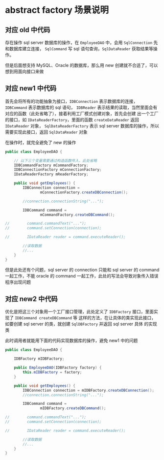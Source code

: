 # abstract factory 场景说明

## 对应 old 中代码

存在操作 sql server 数据库的操作，在 `EmployeeDAO` 中，会用 `SqlConnection` 先和数据库建立连接，
`SqlCommand` 写 sql 语句查询，`SqlDataReader` 获取结果等操作。

但是后面想支持 MySQL、Oracle 的数据库，那么用 new 创建就不合适了，可以想到用面向接口来做

## 对应 new1 中代码

首先会将所有的功能抽象为接口，`IDBConnection` 表示数据库的连接，`IDBCommand` 表示数据库的 sql 语句，
`IDBReader` 表示结果的读取，当然里面会有对应的函数（此处省略了），接着利用工厂模式创建对象，首先会创建
出一个工厂的接口，如 `IDataReaderFactory`，里面的函数 `createDataReader` 返回 `IDataReader` 对象，
`SqlDataReaderFactory` 表示 sql server 数据库的操作，所以需要实现此接口，返回 `SqlDataReader` 对象

在操作时，就完全避免了 new 的操作

```java
public class EmployeeDAO {

    // 以下三个变量需要通过构造函数传入，此处省略
    IDBCommandFactory mCommandFactory;
    IDBConnectionFactory mConnectionFactory;
    IDataReaderFactory mReaderFactory;

    public void getEmployees() {
        IDBConnection connection =
                mConnectionFactory.createDBConnection();

        //connection.connectionString("...");

        IDBCommand command =
                mCommandFactory.createDBCommand();

//        command.commandText("...");
//        command.setConnection(connection);

//        IDataReader reader = command.executeReader();

        //读取数据
        //...
    }
}
```

但是此处还有个问题，sql server 的 connection 只能和 sql server 的 command 一起工作，不能 oracle 的
command 一起工作，此处的写法会导致对象传入错误程序出现问题

## 对应 new2 中代码

优化是把这三个对象用一个工厂接口管理，此处定义了 `IDBFactory` 接口，里面实现了 `IDBCommand createDBCommand` 等
这样的方法，在让具体的类实现此接口，如要创建 sql server 的类，就创建 `SqlDBFactory` 并返回 sql server 具体
的实现类

此时调用者就能用下面的代码实现数据库的操作，避免 new1 中的问题

```java
public class EmployeeDAO {

    IDBFactory mIDBFactory;

    public EmployeeDAO(IDBFactory factory) {
        this.mIDBFactory = factory;
    }

    public void getEmployees() {
        IDBConnection connection = mIDBFactory.createDBConnection();
        //connection.connectionString("...");

        IDBCommand command =
                mIDBFactory.createDBCommand();

//        command.commandText("...");
//        command.setConnection(connection);

//        IDataReader reader = command.executeReader();

        //读取数据
        //...
    }
}
```
